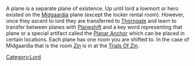 A plane is a separate plane of existence. Up until lord a lowmort or
hero existed on the [Midgaardia](:Category:_Midgaardia "wikilink") plane
(except the locker rental room). However, once they ascent to lord they
are transferred to [Thorngate](:Category:_Thorngate "wikilink") and
learn to transfer between planes with
[Planeshift](Planeshift "wikilink") and a key word representing that
plane or a special artifact called the [Planar
Anchor](Planar_Anchor "wikilink") which can be placed in certain
locations. Each plane has one room you are shifted to. In the case of
Midgaardia that is the room [Zin](Zin "wikilink") is in at the [Trials
Of Zin](:Category:_Trials_Of_Zin "wikilink").

[Category:Lord](Category:Lord "wikilink")
